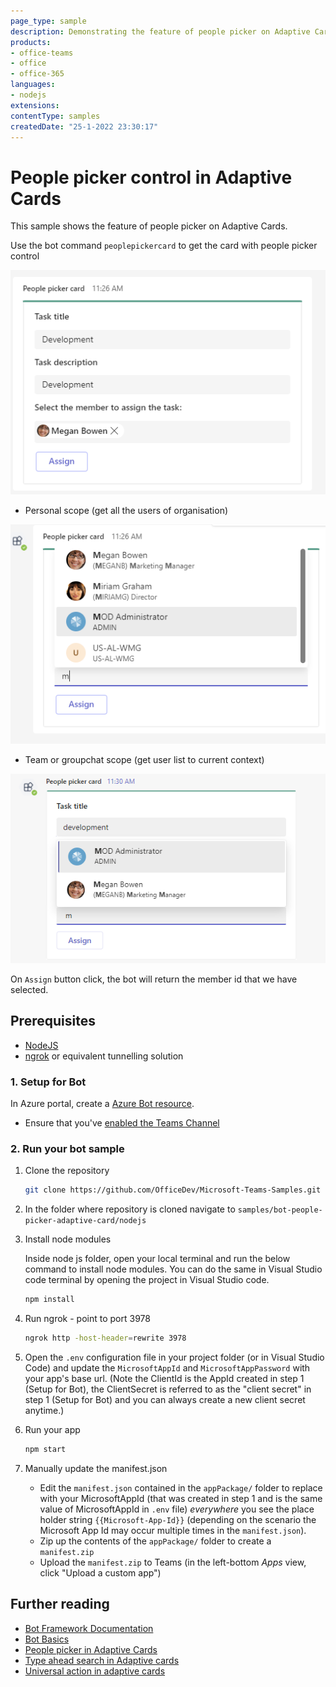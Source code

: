 ```yaml
---
page_type: sample
description: Demonstrating the feature of people picker on Adaptive Cards.
products:
- office-teams
- office
- office-365
languages:
- nodejs
extensions:
contentType: samples
createdDate: "25-1-2022 23:30:17"
---
```

# People picker control in Adaptive Cards

This sample shows the feature of people picker on Adaptive Cards.

 Use the bot command `peoplepickercard` to get the card with people picker control 

![people picker card ](Images/adaptiveCard.png)

- Personal scope (get all the users of organisation)

![people picker card ](Images/personalPeoplePickerCard.png)

- Team or groupchat scope (get user list to current context)

![people picker card](Images/channelPeoplePickerCard.png)

 On `Assign` button click, the bot will return the member id that we have selected.

## Prerequisites

- [NodeJS](https://nodejs.org/en/)
- [ngrok](https://ngrok.com/) or equivalent tunnelling solution

### 1. Setup for Bot
In Azure portal, create a [Azure Bot resource](https://docs.microsoft.com/en-us/azure/bot-service/bot-builder-authentication?view=azure-bot-service-4.0&tabs=csharp%2Caadv2).

- Ensure that you've [enabled the Teams Channel](https://docs.microsoft.com/en-us/azure/bot-service/channel-connect-teams?view=azure-bot-service-4.0)

### 2. Run your bot sample
1) Clone the repository

    ```bash
    git clone https://github.com/OfficeDev/Microsoft-Teams-Samples.git
    ```

2) In the folder where repository is cloned navigate to `samples/bot-people-picker-adaptive-card/nodejs`

3) Install node modules

   Inside node js folder, open your local terminal and run the below command to install node modules. You can do the same in Visual Studio code terminal by opening the project in Visual Studio code.

    ```bash
    npm install
    ```
4) Run ngrok - point to port 3978

    ```bash
    ngrok http -host-header=rewrite 3978
    ```
5) Open the `.env` configuration file in your project folder (or in Visual Studio Code) and update the `MicrosoftAppId` and `MicrosoftAppPassword` with your app's base url. (Note the ClientId is the AppId created in step 1 (Setup for Bot), the ClientSecret is referred to as the "client secret" in step 1 (Setup for Bot) and you can always create a new client secret anytime.)

6) Run your app

    ```bash
    npm start
    ```
7) Manually update the manifest.json
    - Edit the `manifest.json` contained in the  `appPackage/` folder to replace with your MicrosoftAppId (that was created in step 1 and is the same value of MicrosoftAppId in `.env` file) *everywhere* you see the place holder string `{{Microsoft-App-Id}}` (depending on the scenario the Microsoft App Id may occur multiple times in the `manifest.json`).
    - Zip up the contents of the `appPackage/` folder to create a `manifest.zip`
    - Upload the `manifest.zip` to Teams (in the left-bottom *Apps* view, click "Upload a custom app")

## Further reading

- [Bot Framework Documentation](https://docs.botframework.com)
- [Bot Basics](https://docs.microsoft.com/azure/bot-service/bot-builder-basics?view=azure-bot-service-4.0)
- [People picker in Adaptive Cards](https://docs.microsoft.com/en-us/microsoftteams/platform/task-modules-and-cards/cards/people-picker)
- [Type ahead search in Adaptive cards](https://docs.microsoft.com/en-us/microsoftteams/platform/task-modules-and-cards/cards/dynamic-search)
- [Universal action in adaptive cards](https://docs.microsoft.com/en-us/microsoftteams/platform/task-modules-and-cards/cards/universal-actions-for-adaptive-cards/overview)
